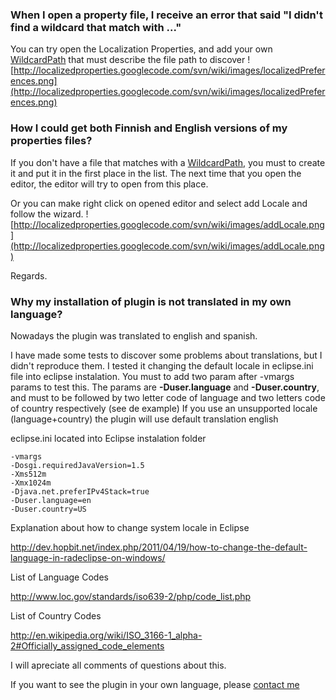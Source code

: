 ### When I open a property file, I receive an error that said "I didn't find a wildcard that match with ..." ###
You can try open the Localization Properties, and add your own [WildcardPath](WildcardPath.md) that must describe the file path to discover
![http://localizedproperties.googlecode.com/svn/wiki/images/localizedPreferences.png](http://localizedproperties.googlecode.com/svn/wiki/images/localizedPreferences.png)

### How I could get both Finnish and English versions of my properties files? ###
If you don't have a file that matches with a [WildcardPath](WildcardPath.md), you must to create it and put it in the first place in the list.
The next time that you open the editor, the editor will try to open from this place.

Or you can make right click on opened editor and select add Locale and follow the wizard.
![http://localizedproperties.googlecode.com/svn/wiki/images/addLocale.png](http://localizedproperties.googlecode.com/svn/wiki/images/addLocale.png)


Regards.

### Why my installation of plugin is not translated in my own language? ###
Nowadays the plugin was translated to english and spanish.


I have made some tests to discover some problems about translations, but I
didn't reproduce them.
I tested it changing the default locale in eclipse.ini file into
eclipse instalation.
You must to add two param after -vmargs params to test this.
The params are **-Duser.language** and **-Duser.country**, and must to be
followed by two letter code of language and two letters code of
country respectively (see de example)
If you use an unsupported locale (language+country) the plugin will
use default translation english

eclipse.ini located into Eclipse instalation folder

```
-vmargs
-Dosgi.requiredJavaVersion=1.5
-Xms512m
-Xmx1024m
-Djava.net.preferIPv4Stack=true
-Duser.language=en
-Duser.country=US
```

Explanation about how to change system locale in Eclipse

http://dev.hopbit.net/index.php/2011/04/19/how-to-change-the-default-language-in-radeclipse-on-windows/

List of Language Codes

http://www.loc.gov/standards/iso639-2/php/code_list.php

List of Country Codes

http://en.wikipedia.org/wiki/ISO_3166-1_alpha-2#Officially_assigned_code_elements

I will apreciate all comments of questions about this.

If you want to see the plugin in your own language, please [contact me](mailto:flores.leonardo@gmail.com)